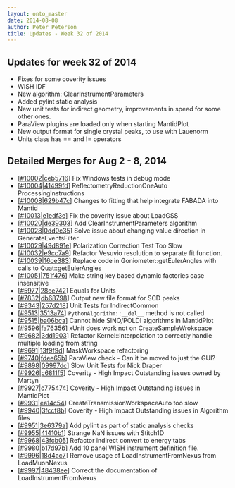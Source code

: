 ```yaml
---
layout: onto_master
date: 2014-08-08
author: Peter Peterson
title: Updates - Week 32 of 2014
---
```

Updates for week 32 of 2014
---------------------------
* Fixes for some coverity issues
* WISH IDF
* New algorithm: ClearInstrumentParameters
* Added pylint static analysis
* New unit tests for indirect geometry, improvements in speed for some other ones. 
* ParaView plugins are loaded only when starting MantidPlot
* New output format for single crystal peaks, to use with Lauenorm
* Units class has == and != operators

Detailed Merges for Aug 2 - 8, 2014
-----------------------------------
* \[[#10002](http://trac.mantidproject.org/mantid/ticket/10002)\|[ceb5716](https://github.com/mantidproject/mantid/commit/ceb5716e13878e4f6bfc1a1c2762ecde8e8f9835)\] Fix Windows tests in debug mode
* \[[#10004](http://trac.mantidproject.org/mantid/ticket/10004)\|[41499fd](https://github.com/mantidproject/mantid/commit/41499fd74eb0c37f3a0b332d82ff3a334a82e047)\] ReflectometryReductionOneAuto ProcessingInstructions
* \[[#10008](http://trac.mantidproject.org/mantid/ticket/10008)\|[629b47c](https://github.com/mantidproject/mantid/commit/629b47cc445249d6db4350cb67433de11e430e87)\] Changes to fitting that help integrate FABADA into Mantid
* \[[#10013](http://trac.mantidproject.org/mantid/ticket/10013)\|[e1edf3e](https://github.com/mantidproject/mantid/commit/e1edf3e93ad00fdbc4f574da11b76d011b31995c)\] Fix the coverity issue about LoadGSS
* \[[#10020](http://trac.mantidproject.org/mantid/ticket/10020)\|[de39303](https://github.com/mantidproject/mantid/commit/de393034681741709dbfcfe118981a5d73ae8add)\] Add ClearInstrumentParameters algorithm
* \[[#10028](http://trac.mantidproject.org/mantid/ticket/10028)\|[0dd0c35](https://github.com/mantidproject/mantid/commit/0dd0c355153fd5c5ad71219206f8f658ec97c692)\] Solve issue about changing value direction in GenerateEventsFilter
* \[[#10029](http://trac.mantidproject.org/mantid/ticket/10029)\|[49d891e](https://github.com/mantidproject/mantid/commit/49d891e4db00840920636af87c07394d093f7a90)\] Polarization Correction Test Too Slow
* \[[#10032](http://trac.mantidproject.org/mantid/ticket/10032)\|[e9cc7a9](https://github.com/mantidproject/mantid/commit/e9cc7a9f48945ca4628e5388befe8c21cce05ca0)\] Refactor Vesuvio resolution to separate fit function.
* \[[#10039](http://trac.mantidproject.org/mantid/ticket/10039)\|[16ce383](https://github.com/mantidproject/mantid/commit/16ce3830008fbce85bec2c5203cfb90cf055efb1)\] Replace code in Goniometer::getEulerAngles with calls to Quat::getEulerAngles
* \[[#10051](http://trac.mantidproject.org/mantid/ticket/10051)\|[751f476](https://github.com/mantidproject/mantid/commit/751f476bf48214aee0bd58c8919d0725284af902)\] Make string key based dynamic factories case insensitive
* \[[#5977](http://trac.mantidproject.org/mantid/ticket/5977)\|[28ce742](https://github.com/mantidproject/mantid/commit/28ce74287b0479020134953fbf9ae6865ed08b10)\] Equals for Units
* \[[#7832](http://trac.mantidproject.org/mantid/ticket/7832)\|[db68798](https://github.com/mantidproject/mantid/commit/db6879899f90bc15f73881dc8ddb892c402fe498)\] Output new file format for SCD peaks
* \[[#9343](http://trac.mantidproject.org/mantid/ticket/9343)\|[257d218](https://github.com/mantidproject/mantid/commit/257d218bddc4287d5cc32dba251bf61815706993)\] Unit Tests for IndirectCommon
* \[[#9513](http://trac.mantidproject.org/mantid/ticket/9513)\|[3513a74](https://github.com/mantidproject/mantid/commit/3513a74ded2813e63c962c80c37e1bf545a65918)\] ``PythonAlgorithm::__del__`` method is not called
* \[[#9515](http://trac.mantidproject.org/mantid/ticket/9515)\|[ba06bca](https://github.com/mantidproject/mantid/commit/ba06bcafd1d7d75380fb21a3257c4d6804d87d1c)\] Cannot hide SINQ/POLDI algorithms in MantidPlot
* \[[#9596](http://trac.mantidproject.org/mantid/ticket/9596)\|[fa76356](https://github.com/mantidproject/mantid/commit/fa76356751238cd707dbab5b8153e1a052ad97a6)\] xUnit does work not on CreateSampleWrokspace
* \[[#9682](http://trac.mantidproject.org/mantid/ticket/9682)\|[3dd1903](https://github.com/mantidproject/mantid/commit/3dd1903072fe8eb634c70a1cc5a63a8a016541fb)\] Refactor Kernel::Interpolation to correctly handle multiple loading from string
* \[[#9691](http://trac.mantidproject.org/mantid/ticket/9691)\|[13f9f9d](https://github.com/mantidproject/mantid/commit/13f9f9d20a1c387bd646a49f4f53057256ad4ddf)\] MaskWorkspace refactoring
* \[[#9740](http://trac.mantidproject.org/mantid/ticket/9740)\|[fdee65b](https://github.com/mantidproject/mantid/commit/fdee65be44f83a81a8b1ac7d7c4f770ebc78125d)\] ParaView check - Can it be moved to just the GUI?
* \[[#9898](http://trac.mantidproject.org/mantid/ticket/9898)\|[09997dc](https://github.com/mantidproject/mantid/commit/09997dce8f240c89b4e75fef53a790d61e9fe705)\] Slow Unit Tests for Nick Draper
* \[[#9926](http://trac.mantidproject.org/mantid/ticket/9926)\|[c6811f5](https://github.com/mantidproject/mantid/commit/c6811f5cfcd18793c70f85e59c6b1cb88b92c1ce)\] Coverity - High Impact Outstanding issues owned by Martyn
* \[[#9927](http://trac.mantidproject.org/mantid/ticket/9927)\|[c775474](https://github.com/mantidproject/mantid/commit/c7754741a633ffe06a42f3af53fc47b2cf1d027b)\] Coverity - High Impact Outstanding issues in MantidPlot
* \[[#9931](http://trac.mantidproject.org/mantid/ticket/9931)\|[ea14c54](https://github.com/mantidproject/mantid/commit/ea14c54656759c78e6e67692ee5601f1d7d74507)\] CreateTransmissionWorkspaceAuto too slow
* \[[#9940](http://trac.mantidproject.org/mantid/ticket/9940)\|[3fccf8b](https://github.com/mantidproject/mantid/commit/3fccf8bf1e8b1701a87deb81557eb86b4990fd05)\] Coverity - High Impact Outstanding issues in Algorithm files
* \[[#9951](http://trac.mantidproject.org/mantid/ticket/9951)\|[3e6379a](https://github.com/mantidproject/mantid/commit/3e6379adf05f833f649acfe94215bad820cc07a0)\] Add pylint as part of static analysis checks
* \[[#9955](http://trac.mantidproject.org/mantid/ticket/9955)\|[41410b1](https://github.com/mantidproject/mantid/commit/41410b10f418e639101ebabda460fb916867ff44)\] Strange NaN issues with Stitch1D
* \[[#9968](http://trac.mantidproject.org/mantid/ticket/9968)\|[43fcb05](https://github.com/mantidproject/mantid/commit/43fcb05e29eae952a0e46ca3b4756cb6637e7503)\] Refactor indirect convert to energy tabs
* \[[#9980](http://trac.mantidproject.org/mantid/ticket/9980)\|[b17d97b](https://github.com/mantidproject/mantid/commit/b17d97ba521331a4f6db6bb491e6795a26722c38)\] Add 10 panel WISH instrument definition file.
* \[[#9996](http://trac.mantidproject.org/mantid/ticket/9996)\|[18d4ac7](https://github.com/mantidproject/mantid/commit/18d4ac71e62c188b06d2e4c3255a681b72b76e76)\] Remove usage of LoadInstrumentFromNexus from LoadMuonNexus
* \[[#9997](http://trac.mantidproject.org/mantid/ticket/9997)\|[48438ee](https://github.com/mantidproject/mantid/commit/48438eebffb5ed10f30e0401230fdde7f72efa3b)\] Correct the documentation of LoadInstrumentFromNexus
